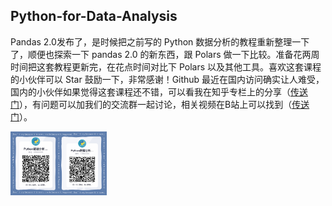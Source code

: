 ## Python-for-Data-Analysis

Pandas 2.0发布了，是时候把之前写的 Python 数据分析的教程重新整理一下了，顺便也探索一下 pandas 2.0 的新东西，跟 Polars 做一下比较。准备花两周时间把这套教程更新完，在花点时间对比下 Polars 以及其他工具。喜欢这套课程的小伙伴可以 Star 鼓励一下，非常感谢！Github 最近在国内访问确实让人难受，国内的小伙伴如果觉得这套课程还不错，可以看我在知乎专栏上的分享（[传送门](https://www.zhihu.com/column/c_1217746527315496960)），有问题可以加我们的交流群一起讨论，相关视频在B站上可以找到（[传送门](https://space.bilibili.com/1177252794/channel/collectiondetail?sid=502289)）。

<img src="res/1a.png" style="zoom:15%;">